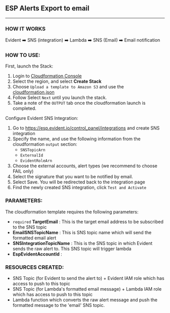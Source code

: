## ESP Alerts Export to email
-----

### HOW IT WORKS

Evident :arrow_right: SNS (integration) :arrow_right: Lambda :arrow_right: SNS (Email) :arrow_right: Email notification

### HOW TO USE:
First, launch the Stack:
1. Login to [Cloudformation Console](https://console.aws.amazon.com/cloudformation/)
2. Select the region, and select **Create Stack**
3. Choose `Upload a template to Amazon S3` and use the [cloudformation.json](./cloudformation.json)
4. Follow Select `Next` until you launch the stack.
5. Take a note of the `OUTPUT` tab once the cloudformation launch is completed.

Configure Evident SNS Integration:
1. Go to https://esp.evident.io/control_panel/integrations and create SNS integration
2. Specify the name, and use the following information from the cloudformation `output` section:
    - `SNSTopicArn`
    - `ExternalId`
    - `EvidentRoleArn`
3. Choose the external accounts, alert types (we recommend to choose FAIL only)
4. Select the signature that you want to be notified by email.
5. Select Save. You will be redirected back to the integration page
6. Find the newly created SNS integration, click `Test and Activate`

### PARAMETERS:

The cloudformation template requires the following parameters:
- `required` **TargetEmail** : This is the target email address to be subscribed to the SNS topic
- **EmailSNSTopicName** : This is SNS topic name which will send the formatted email alert
- **SNSIntegrationTopicName** : This is the SNS topic in which Evident sends the raw alert to. This SNS topic will trigger lambda
- **EspEvidentAccountId** : 

### RESOURCES CREATED:
- SNS Topic (for Evident to send the alert to) + Evident IAM role which has access to push to this topic
- SNS Topic (for Lambda's formatted email message) + Lambda IAM role which has access to push to this topic
- Lambda function which converts the raw alert message and push the formatted message to the 'email' SNS topic.